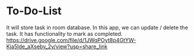 # To-Do-List
It will store task in room database. In this app, we can update / delete the task. It has functionality to mark as completed.
https://drive.google.com/file/d/1JWqPOyt8p4GtYW-Kja5Ide_aXseby_2y/view?usp=share_link

